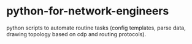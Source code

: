 # python-for-network-engineers

python scripts to automate routine tasks (config templates, parse data, drawing topology based on cdp and routing protocols).
